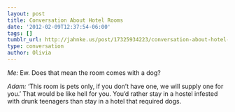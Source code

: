 ```yaml
---
layout: post
title: Conversation About Hotel Rooms
date: '2012-02-09T12:37:54-06:00'
tags: []
tumblr_url: http://jahnke.us/post/17325934223/conversation-about-hotel-rooms
type: conversation
author: Olivia
---
```


*Me:* Ew. Does that mean the room comes with a dog?

*Adam:* ‘This room is pets only, if you don’t have one, we will supply one for you.’ That would be like hell for you. You’d rather stay in a hostel infested with drunk teenagers than stay in a hotel that required dogs.
